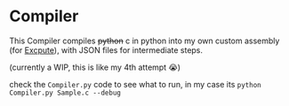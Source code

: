# Compiler

This Compiler compiles ~~python~~ c in python into my own custom assembly (for [Excpute](https://github.com/LightslicerGP/Excpute)), with JSON files for intermediate steps.

(currently a WIP, this is like my 4th attempt :sob:)

check the `Compiler.py` code to see what to run, in my case its `python Compiler.py Sample.c --debug`
